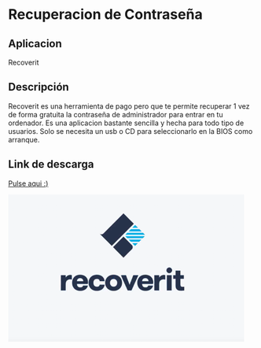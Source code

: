 # Recuperacion de Contraseña

## Aplicacion
Recoverit
## Descripción
Recoverit es una herramienta de pago pero que te permite recuperar 1 vez de forma gratuita la contraseña de administrador para entrar en tu ordenador. Es una aplicacion bastante sencilla y hecha para todo tipo de usuarios. Solo se necesita un usb o CD para seleccionarlo en la BIOS como arranque.
## Link de descarga
[Pulse aqui :)](https://recoverit.wondershare.es/computer/top-5-windows-password-recovery-tool.html)


![image](/contenidos/recoverit.png)
